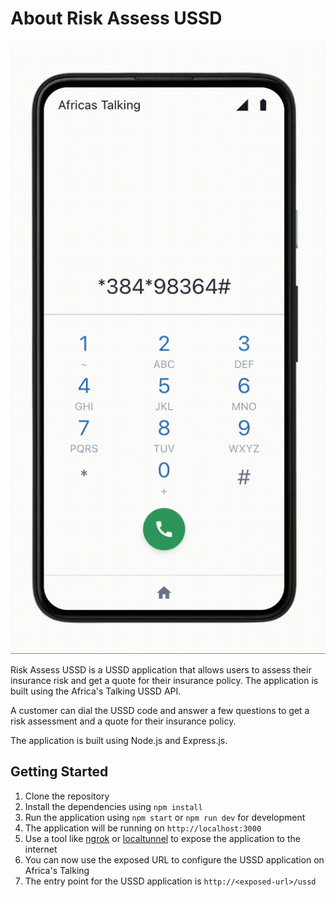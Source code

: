 # About Risk Assess USSD

![demo.gif](./assets/demo.gif)


Risk Assess USSD is a USSD application that allows users to assess their insurance risk and get a quote for their insurance policy.
The application is built using the Africa's Talking USSD API.

A customer can dial the USSD code and answer a few questions to get a risk assessment and a quote for their insurance policy.

The application is built using Node.js and Express.js.

## Getting Started

1. Clone the repository
2. Install the dependencies using `npm install`
3. Run the application using `npm start` or `npm run dev` for development
4. The application will be running on `http://localhost:3000`
5. Use a tool like [ngrok](https://ngrok.com/) or [localtunnel](https://localtunnel.github.io/www/) to expose the application to the internet
6. You can now use the exposed URL to configure the USSD application on Africa's Talking
7. The entry point for the USSD application is `http://<exposed-url>/ussd`
